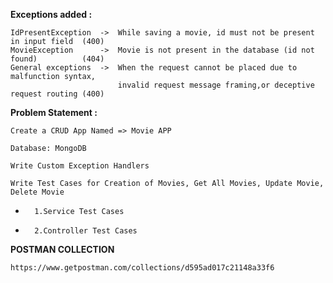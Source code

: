 
<b> Exceptions added : </b>
    
    IdPresentException  ->  While saving a movie, id must not be present in input field  (400)
    MovieException      ->  Movie is not present in the database (id not found)          (404)
    General exceptions  ->  When the request cannot be placed due to malfunction syntax, 
                            invalid request message framing,or deceptive request routing (400)



<b> Problem Statement :</b>

    Create a CRUD App Named => Movie APP

    Database: MongoDB

    Write Custom Exception Handlers

    Write Test Cases for Creation of Movies, Get All Movies, Update Movie, Delete Movie
-       1.Service Test Cases
-       2.Controller Test Cases



<b> POSTMAN COLLECTION </b>

    https://www.getpostman.com/collections/d595ad017c21148a33f6

